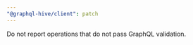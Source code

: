 ```yaml
---
"@graphql-hive/client": patch
---
```


Do not report operations that do not pass GraphQL validation.
